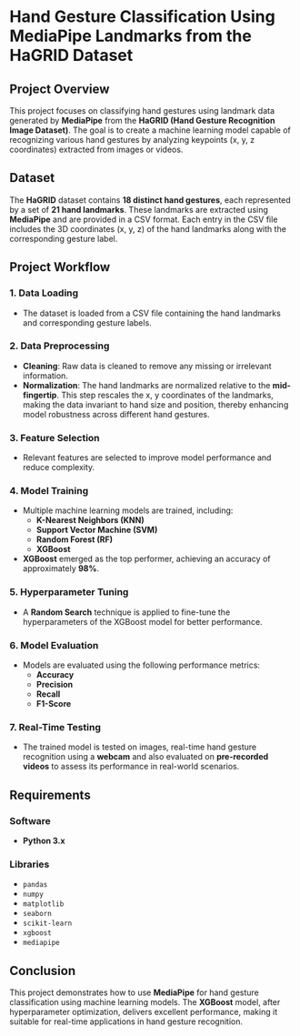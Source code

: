 # Hand Gesture Classification Using MediaPipe Landmarks from the HaGRID Dataset

## Project Overview
This project focuses on classifying hand gestures using landmark data generated by **MediaPipe** from the **HaGRID (Hand Gesture Recognition Image Dataset)**. The goal is to create a machine learning model capable of recognizing various hand gestures by analyzing keypoints (x, y, z coordinates) extracted from images or videos.

## Dataset
The **HaGRID** dataset contains **18 distinct hand gestures**, each represented by a set of **21 hand landmarks**. These landmarks are extracted using **MediaPipe** and are provided in a CSV format. Each entry in the CSV file includes the 3D coordinates (x, y, z) of the hand landmarks along with the corresponding gesture label.

## Project Workflow

### 1. Data Loading
- The dataset is loaded from a CSV file containing the hand landmarks and corresponding gesture labels.

### 2. Data Preprocessing
- **Cleaning**: Raw data is cleaned to remove any missing or irrelevant information.
- **Normalization**: The hand landmarks are normalized relative to the **mid-fingertip**. This step rescales the x, y coordinates of the landmarks, making the data invariant to hand size and position, thereby enhancing model robustness across different hand gestures.

### 3. Feature Selection
- Relevant features are selected to improve model performance and reduce complexity.

### 4. Model Training
- Multiple machine learning models are trained, including:
  - **K-Nearest Neighbors (KNN)**
  - **Support Vector Machine (SVM)**
  - **Random Forest (RF)**
  - **XGBoost**
- **XGBoost** emerged as the top performer, achieving an accuracy of approximately **98%**.

### 5. Hyperparameter Tuning
- A **Random Search** technique is applied to fine-tune the hyperparameters of the XGBoost model for better performance.

### 6. Model Evaluation
- Models are evaluated using the following performance metrics:
  - **Accuracy**
  - **Precision**
  - **Recall**
  - **F1-Score**

### 7. Real-Time Testing
- The trained model is tested on images, real-time hand gesture recognition using a **webcam** and also evaluated on **pre-recorded videos** to assess its performance in real-world scenarios.

## Requirements

### Software
- **Python 3.x**

### Libraries
- `pandas`
- `numpy`
- `matplotlib`
- `seaborn`
- `scikit-learn`
- `xgboost`
- `mediapipe`

## Conclusion
This project demonstrates how to use **MediaPipe** for hand gesture classification using machine learning models. The **XGBoost** model, after hyperparameter optimization, delivers excellent performance, making it suitable for real-time applications in hand gesture recognition.